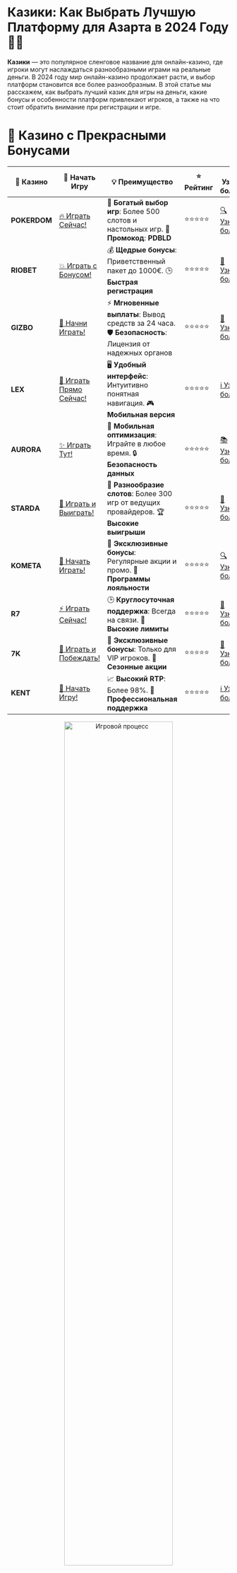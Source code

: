 # **Казики: Как Выбрать Лучшую Платформу для Азарта в 2024 Году 🎰💎**

**Казики** — это популярное сленговое название для онлайн-казино, где игроки могут наслаждаться разнообразными играми на реальные деньги. В 2024 году мир онлайн-казино продолжает расти, и выбор платформ становится все более разнообразным. В этой статье мы расскажем, как выбрать лучший казик для игры на деньги, какие бонусы и особенности платформ привлекают игроков, а также на что стоит обратить внимание при регистрации и игре.

# 🌟 Казино с Прекрасными Бонусами

| 🎲 **Казино** | 🔗 **Начать Игру** | 💡 **Преимущество** | ⭐ **Рейтинг** | 🔗 **Узнать больше** | 🆕 **Новая информация** |
|--------------|---------------------|---------------------|----------------|----------------------|-------------------------|
| **POKERDOM**  | [🔥 Играть Сейчас!](https://brandplay.link/4k77v2yx) | 🎉 **Богатый выбор игр**: Более 500 слотов и настольных игр. 🎁 **Промокод**: **PDBLD** | ⭐⭐⭐⭐⭐ | [🔍 Узнать больше](https://brandplay.link/4k77v2yx) | 🏆 **Победители турниров** получают эксклюзивные подарки! |
| **RIOBET**    | [💥 Играть с Бонусом!](https://brandplay.link/7xBLTPyj) | 💰 **Щедрые бонусы**: Приветственный пакет до 1000€. 🕒 **Быстрая регистрация** | ⭐⭐⭐⭐⭐ | [📖 Узнать больше](https://brandplay.link/7xBLTPyj) | 💬 **Поддержка 24/7** для комфортной игры в любое время! |
| **GIZBO**     | [🚀 Начни Играть!](https://brandplay.link/bprXw4YV) | ⚡ **Мгновенные выплаты**: Вывод средств за 24 часа. 🛡️ **Безопасность**: Лицензия от надежных органов | ⭐⭐⭐⭐⭐ | [📝 Узнать больше](https://brandplay.link/bprXw4YV) | 🔒 **SSL-шифрование** для максимальной безопасности данных игроков. |
| **LEX**       | [💎 Играть Прямо Сейчас!](https://brandplay.link/zW4hdDFV) | 🖥️ **Удобный интерфейс**: Интуитивно понятная навигация. 🎮 **Мобильная версия** | ⭐⭐⭐⭐⭐ | [ℹ️ Узнать больше](https://brandplay.link/zW4hdDFV) | 📱 **Поддержка всех мобильных устройств** для удобства игры в любом месте. |
| **AURORA**    | [✨ Играть Тут!](https://10trafic-stat2.com/click/668546556bcc6313411604bd/6766/13032/subaccount) | 📱 **Мобильная оптимизация**: Играйте в любое время. 🔒 **Безопасность данных** | ⭐⭐⭐⭐⭐ | [📚 Узнать больше](https://10trafic-stat2.com/click/668546556bcc6313411604bd/6766/13032/subaccount) | 🌍 **Международная лицензия** на деятельность в разных странах. |
| **STARDА**    | [🎉 Играть и Выиграть!](https://brandplay.link/fB7xwRFL) | 🎰 **Разнообразие слотов**: Более 300 игр от ведущих провайдеров. 🏆 **Высокие выигрыши** | ⭐⭐⭐⭐⭐ | [🔎 Узнать больше](https://brandplay.link/fB7xwRFL) | 🎉 **Ежемесячные турниры** с крупными призами! |
| **KOMETA**    | [🎁 Начать Играть!](https://brandplay.link/8ZymQJV8) | 🎁 **Эксклюзивные бонусы**: Регулярные акции и промо. 🔄 **Программы лояльности** | ⭐⭐⭐⭐⭐ | [🔍 Узнать больше](https://brandplay.link/8ZymQJV8) | 🌟 **Персонализированные предложения** для долгосрочных игроков. |
| **R7**        | [⚡ Играть Сейчас!](https://brandplay.link/bMd3Yjsw) | 🕒 **Круглосуточная поддержка**: Всегда на связи. 💸 **Высокие лимиты** | ⭐⭐⭐⭐⭐ | [📖 Узнать больше](https://brandplay.link/bMd3Yjsw) | 🎯 **Рейтинг игроков** для лучших участников. |
| **7K**        | [🎯 Играть и Побеждать!](https://brandplay.link/BvQyFShp) | 🌟 **Эксклюзивные бонусы**: Только для VIP игроков. 🎉 **Сезонные акции** | ⭐⭐⭐⭐⭐ | [📝 Узнать больше](https://brandplay.link/BvQyFShp) | 🥇 **Особые привилегии** для постоянных игроков. |
| **KENT**      | [🔑 Начать Игру!](https://brandplay.link/Fv2WP3js) | 📈 **Высокий RTP**: Более 98%. 💼 **Профессиональная поддержка** | ⭐⭐⭐⭐⭐ | [ℹ️ Узнать больше](https://brandplay.link/Fv2WP3js) | 💬 **Поддержка на нескольких языках** для удобства игроков. |

<div align="center"> <img src="https://i.pinimg.com/originals/1d/b3/25/1db325483acbe642c6d4e6fdd73a4988.gif" alt="Игровой процесс" width="70%"> </div>
---

# 🚀 Быстрые Выигрыши и Поддержка

| 🎲 **Казино** | 🔗 **Начать Игру** | 💡 **Преимущество** | ⭐ **Рейтинг** | 🔗 **Узнать больше** | 🆕 **Новая информация** |
|--------------|---------------------|---------------------|----------------|----------------------|-------------------------|
| **GAMA**      | [🎯 Играть Прямо Сейчас!](https://brandplay.link/j6NMKsDz) | 🔍 **Интуитивный интерфейс**: Легкость использования. 🏅 **Престижные турниры** | ⭐⭐⭐⭐☆ | [🔎 Узнать больше](https://brandplay.link/j6NMKsDz) | 🏆 **Турниры с большими призами** каждый месяц. |
| **ONION**     | [💥 Играть и Выигрывать!](https://brandplay.link/zBGRVpQ9) | 🤑 **Низкие ставки**: Идеально для начинающих. 🔄 **Быстрые выводы** | ⭐⭐⭐⭐☆ | [🔍 Узнать больше](https://brandplay.link/zBGRVpQ9) | 🎮 **Казино для новичков** с простыми правилами. |
| **ЧЕМПИОН**   | [🏅 Играть в Турнире!](https://temon-gter.cfd/go/lRq?p80412p304504pcc44t17455) | 🏅 **Лояльная программа**: Награды за активность. 🎁 **Ежемесячные бонусы** | ⭐⭐⭐⭐☆ | [📖 Узнать больше](https://temon-gter.cfd/go/lRq?p80412p304504pcc44t17455) | 🥇 **Турниры и лояльность** — каждый шаг вознаграждается. |
| **VAVADA**    | [🚀 Играть Без Ожидания!](https://vavadapartner.pro/?promo=ea5c9275-6854-4505-94fc-95ab18221945-linkb2) | 🚀 **Быстрая регистрация**: Начните играть мгновенно. 🔐 **Безопасные транзакции** | ⭐⭐⭐⭐☆ | [📝 Узнать больше](https://vavadapartner.pro/?promo=ea5c9275-6854-4505-94fc-95ab18221945-linkb2) | 🏆 **Программа для новых игроков** с бонусами за регистрацию. |
| **FRIENDS**   | [🎉 Играть и Развлекаться!](https://gofriends.mba/linkb2) | 🤝 **Социальные игры**: Играйте с друзьями. 🌐 **Мультиплатформенность** | ⭐⭐⭐⭐☆ | [ℹ️ Узнать больше](https://gofriends.mba/linkb2) | 🎮 **Играйте с друзьями** и зарабатывайте бонусы за совместные действия. |
| **1WIN**      | [⚡ Играть и Выигрывать!](https://brandplay.link/smXVpBbG) | 🏆 **Спортивные ставки**: Широкий выбор видов спорта. 💵 **Высокие коэффициенты** | ⭐⭐⭐⭐☆ | [📚 Узнать больше](https://brandplay.link/smXVpBbG) | ⚽ **Бонусы на спортивные ставки** для активных игроков. |
| **DRIP**      | [💥 Играть Сразу!](https://drp-ircp01.com/c07e6a3db) | 🌐 **Инновационные игры**: Новейшие игровые технологии. 🛡️ **Высокая безопасность** | ⭐⭐⭐⭐☆ | [🔎 Узнать больше](https://drp-ircp01.com/c07e6a3db) | 🔧 **Инновационные функции** для удобства игры. |
| **JOYCASINO** | [🎰 Играть И Побеждать!](https://rpc30.call2me.pro/?/ru/registration?apkpop=0&partner=p24970p3291217pc98f) | 🎁 **Приятные бонусы**: Ежедневные акции и подарки. 🕹️ **Разнообразие игр** | ⭐⭐⭐⭐☆ | [🔍 Узнать больше](https://rpc30.call2me.pro/?/ru/registration?apkpop=0&partner=p24970p3291217pc98f) | 🎉 **Щедрые фриспины** для новых игроков. |
| **PLAYFORTUNA** | [🔥 Играть С Бонусом!](https://fortunapromo.net/alt/playfortuna/registration?0dc4a9362a71feb7e3f165fb8e766f70) | 🎉 **Регулярные акции**: Бонусы, фриспины и многое другое. 🏅 **Турниры** | ⭐⭐⭐⭐☆ | [📚 Узнать больше](https://fortunapromo.net/alt/playfortuna/registration?0dc4a9362a71feb7e3f165fb8e766f70) | 🎯 **Выгодные предложения** на популярные игры. |
| **SYKAA**     | [💸 Играть Сейчас!](https://s-two-way.com/?source=linkb2&pid=30697) | 💸 **Доступные ставки**: Идеально для новичков. 🎁 **Щедрые бонусы** | ⭐⭐⭐⭐☆ | [🔍 Узнать больше](https://s-two-way.com/?source=linkb2&pid=30697) | 💥 **Акции с большими бонусами** для новичков и опытных игроков. |

<div align="center"> <img src="https://schaeffers-cdn.s3.amazonaws.com/images/default-source/schaeffers-cdn-images/default-images/sectors/bigstock-casino-gambling-concept-with-f-369012793.jpg?sfvrsn=493ad806_4" alt="Игровой процесс" width="70%"> </div>
---

# 💸 Казино с Привлекательными Программами Лояльности

| 🎲 **Казино** | 🔗 **Начать Игру** | 💡 **Преимущество** | ⭐ **Рейтинг** | 🔗 **Узнать больше** | 🆕 **Новая информация** |
|--------------|---------------------|---------------------|----------------|----------------------|-------------------------|
| **KOMETA**    | [🎯 Начни Играть!](https://brandplay.link/8ZymQJV8) | 🎁 **Эксклюзивные бонусы**: Регулярные акции и промо. 🔄 **Программы лояльности** | ⭐⭐⭐⭐⭐ | [🔍 Узнать больше](https://brandplay.link/8ZymQJV8) | 🌟 **Персонализированные предложения** для долгосрочных игроков. |
| **1Xslots**   | [🏅 Играть Прямо Сейчас!](https://brandplay.link/hSB1khtr) | 🎉 **Множество акций**: Еженедельные бонусы и турниры. 🛡️ **Безопасность** | ⭐⭐⭐⭐⭐ | [📚 Узнать больше](https://brandplay.link/hSB1khtr) | 🏅 **Награды за активность**: участники программы лояльности получают специальные привилегии. |
| **R7**        | [🚀 Играть Сейчас!](https://brandplay.link/bMd3Yjsw) | 🕒 **Круглосуточная поддержка**: Всегда на связи. 💸 **Высокие лимиты** | ⭐⭐⭐⭐⭐ | [📖 Узнать больше](https://brandplay.link/bMd3Yjsw) | 💬 **VIP-поддержка** для постоянных игроков с приоритетом. |

<div align="center"> <img src="https://i.pinimg.com/originals/1d/b3/25/1db325483acbe642c6d4e6fdd73a4988.gif" alt="Игровой процесс" width="70%"> </div>
---

## Что Такое Казики? 🎮💸

**Казики** или **онлайн-казино** — это виртуальные платформы, где игроки могут попробовать свои силы в различных азартных играх, таких как игровые слоты, рулетка, покер и другие. Эти сайты предлагают широкий выбор игр, бонусы за регистрацию, а также позволяют выводить выигрыши на банковские карты, электронные кошельки и другие методы.

### Виды Казиков:

- **Слоты** — игровые автоматы с различными бонусами, джекпотами и темами.
- **Рулетка** — классическая игра с колесом и ставками на числа, цвета и другие параметры.
- **Покер** — карточная игра с множеством вариаций.
- **Блэкджек** — популярная карточная игра, в которой цель — набрать 21 очко.
- **Лайв-казино** — игры с живыми дилерами в реальном времени через видеотрансляцию.

## Как Выбрать Лучший Казик для Игры? 🎯💡

Выбор онлайн-казино — это важный шаг, который определяет ваш игровой опыт. Чтобы выбрать подходящий казик, необходимо учитывать несколько ключевых факторов.

### 1. **Лицензия и Безопасность** 🛡️🎫  
Перед регистрацией в казино важно убедиться, что оно имеет лицензию от авторитетных регуляторов (например, MGA, UKGC, Curacao). Лицензированные казики соблюдают правила безопасности, защищают данные игроков и обеспечивают честную игру.

### 2. **Бонусы и Акции** 🎁💥  
Многие казики предлагают бонусы за регистрацию, фриспины, бездепозитные бонусы и другие привилегии для новых игроков. Прочитайте условия бонусных предложений и используйте их для увеличения своих шансов на успех.

### 3. **Репутация Казино** 🌟💬  
Обратите внимание на отзывы игроков о казике. Репутация играет важную роль в выборе платформы для игры. Ищите казино с хорошими отзывами, быстрой поддержкой клиентов и прозрачными условиями игры.

### 4. **Методы Пополнения и Вывода Средств** 💳💸  
Выбирайте казик с удобными и безопасными методами пополнения счета и вывода средств. Популярные варианты включают банковские карты, электронные кошельки и криптовалюты.

### 5. **Ассортимент Игр** 🎰🎮  
Лучшие казики предлагают широкий выбор игр от ведущих разработчиков, таких как NetEnt, Microgaming, Pragmatic Play и другие. Убедитесь, что казино предлагает игры, которые вам нравятся, и что они работают без сбоев.

## Топ 5 Казиков для Игры в 2024 Году 🎯💎

### 1. **Pokerdom** 🃏🎮  
**Pokerdom** — это одно из самых популярных онлайн-казино в России. Платформа предлагает большое количество слотов, настольных игр и лайв-казино. Казино имеет лицензии, быстрое пополнение и вывод средств, а также щедрые бонусы для новых игроков.

### 2. **Riobet** 🎰💸  
**Riobet** — это казик с широким выбором игр и акциями для новичков. Здесь вы найдете слоты, покер, рулетку и другие игры. Казино предлагает быстрые выплаты и удобные способы пополнения счета.

### 3. **Gizbo** 🏆💥  
**Gizbo** — казик с уникальным дизайном и выгодными бонусами для игроков. Здесь есть отличные условия для вывода средств на карты и множество игр, которые подойдут как новичкам, так и опытным игрокам.

### 4. **Starda** 🌟🎯  
**Starda** — это казик, который предлагает широкий выбор слотов, лайв-казино и различные бонусы для игроков. Он поддерживает несколько методов вывода средств, включая карты и электронные кошельки.

### 5. **LEX** 🎮💎  
**LEX** — это онлайн-казино с привлекательным интерфейсом и множеством слотов и карточных игр. Лицензированное казино, которое обеспечивает безопасность всех транзакций и предлагает удобные методы вывода средств.

## Как Играть в Казики Ответственно? 🎯💡

### 1. **Установите Лимиты** ⏳💰  
Перед тем как начать играть в казик, установите для себя лимиты на сумму, которую вы готовы потратить, и на время, которое вы собираетесь посвятить игре. Это поможет вам избежать ненужных финансовых потерь.

### 2. **Используйте Бонусы** 🎁💸  
Не упустите шанс получить бонусы, которые казино предлагает новым игрокам. Это может значительно увеличить ваши шансы на выигрыш и позволит вам дольше наслаждаться игрой.

### 3. **Не Заигрывайтесь** ⚖️🎮  
Игровой процесс может быть увлекательным, но важно помнить о своих финансовых возможностях. Останавливайтесь вовремя, если чувствуете, что начинаете терять контроль.

### 4. **Играйте для Развлечения** 🎉💡  
Азартные игры должны быть развлечением, а не способом заработать деньги. Оценивайте каждую игру как шанс на отдых и удовольствие, а не как обязательство или способ заработка.

## Заключение 🎯💎

**Казики** — это отличное место для развлечений, где можно попробовать удачу и насладиться разнообразием игр. В 2024 году выбор онлайн-казино становится еще шире, и каждый игрок может найти платформу, которая подходит именно ему. Не забывайте играть ответственно, используя бонусы и выбирая лицензированные казино для безопасных игр.

---
*Азартные игры могут вызвать зависимость. Играйте ответственно, устанавливайте лимиты и выбирайте лицензированные казино для безопасной игры.*  
